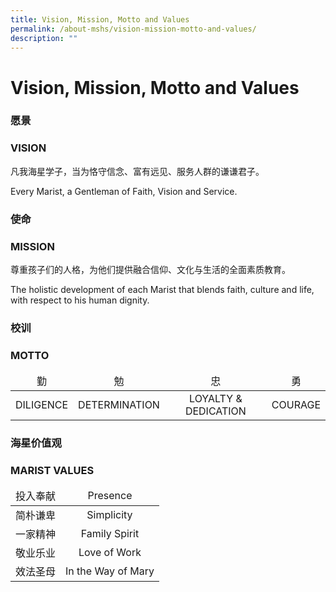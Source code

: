 ```yaml
---
title: Vision, Mission, Motto and Values
permalink: /about-mshs/vision-mission-motto-and-values/
description: ""
---
```

# Vision, Mission, Motto and Values


### 愿景
### VISION
 

凡我海星学子，当为恪守信念、富有远见、服务人群的谦谦君子。

Every Marist, a Gentleman of Faith, Vision and Service.

  
  



### 使命

### MISSION

  

尊重孩子们的人格，为他们提供融合信仰、文化与生活的全面素质教育。

The holistic development of each Marist that blends faith, culture and life, with respect to his human dignity.

  


### 校训

### MOTTO 
<table>
<thead>
  <tr>
		<td><center>勤</center></td>
    <td><center>勉</center></td>
    <td><center>忠</center></td>
    <td><center>勇</center></td>
  </tr>
</thead>
<tbody>
  <tr>
    <td><center>DILIGENCE</center></td>
    <td><center>DETERMINATION</center></td>
    <td><center>LOYALTY &amp; DEDICATION</center></td>
    <td><center>COURAGE</center></td>
  </tr>
</tbody>
</table>
      
    

  

### 海星价值观

### MARIST VALUES
	
	
<table>
<thead>
  <tr>
    <td><center>投入奉献</center></td>
    <td><center>Presence</center></td>
  </tr>
</thead>
<tbody>
  <tr>
    <td><center>简朴谦卑</center></td>
    <td><center>Simplicity</center></td>
  </tr>
  <tr>
    <td><center>一家精神</center></td>
    <td><center>Family Spirit</center></td>
  </tr>
  <tr>
    <td><center>敬业乐业</center></td>
    <td><center>Love of Work</center></td>
  </tr>
  <tr>
    <td><center>效法圣母</center></td>
    <td><center>In the Way of Mary</center></td>
  </tr>
</tbody>
</table>